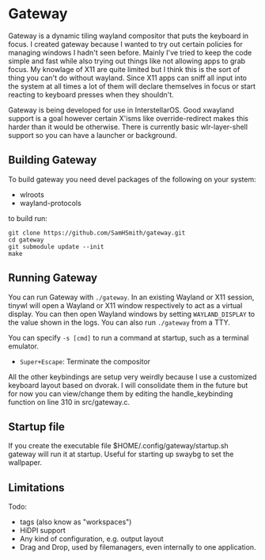 # Gateway

Gateway is a dynamic tiling wayland compositor that puts the keyboard in focus. I created gateway because I wanted to try out certain policies for managing windows I hadn't seen before. Mainly I've tried to keep the code simple and fast while also trying out things like not allowing apps to grab focus. My knowlage of X11 are quite limited but I think this is the sort of thing you can't do without wayland. Since X11 apps can sniff all input into the system at all times a lot of them will declare themselves in focus or start reacting to keyboard presses when they shouldn't.

Gateway is being developed for use in InterstellarOS. Good xwayland support is a goal however certain X'isms like override-redirect makes this harder than it would be otherwise. There is currently basic wlr-layer-shell support so you can have a launcher or background.

## Building Gateway

To build gateway you need devel packages of the following on your system:
- wlroots
- wayland-protocols

to build run:
```
git clone https://github.com/SamHSmith/gateway.git
cd gateway
git submodule update --init
make
```
## Running Gateway

You can run Gateway with `./gateway`. In an existing Wayland or X11 session,
tinywl will open a Wayland or X11 window respectively to act as a virtual
display. You can then open Wayland windows by setting `WAYLAND_DISPLAY` to the
value shown in the logs. You can also run `./gateway` from a TTY.

You can specify `-s [cmd]` to run a command at startup, such as a terminal emulator.

- `Super+Escape`: Terminate the compositor

All the other keybindings are setup very weirdly because I use a customized keyboard layout based on dvorak. I will consolidate them in the future but for now you can view/change them by editing the handle_keybinding function on line 310 in src/gateway.c.

## Startup file

If you create the executable file $HOME/.config/gateway/startup.sh gateway will run it at startup. Useful for starting up swaybg to set the wallpaper.

## Limitations

Todo:
- tags (also know as "workspaces")
- HiDPI support
- Any kind of configuration, e.g. output layout
- Drag and Drop, used by filemanagers, even internally to one application.

